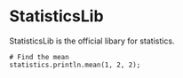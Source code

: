 # StatisticsLib
StatisticsLib is the official libary for statistics.

    # Find the mean
    statistics.println.mean(1, 2, 2);